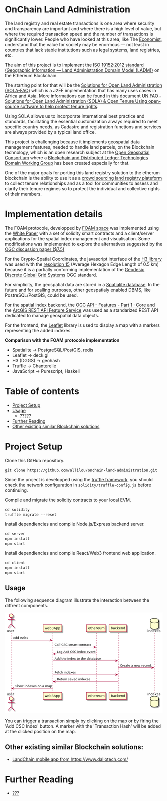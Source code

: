 # OnChain Land Administration
The land registry and real estate transactions is one area where security and transparency are important and where there is a high level of value, but where the required transaction speed and the number of transactions is significantly lower. People who have looked at this area, like The [Economist](https://www.economist.com/leaders/2015/10/31/the-trust-machine), understand that the value for society may be enormous — not least in countries that lack stable institutions such as legal systems, land registries, etc.

The aim of this project is to implement the [ISO 19152:2012 standard (Geographic information — Land Administration Domain Model (LADM))](https://www.iso.org/standard/51206.html) on the Ethereum Blockchain.

The starting point for that will be the [Solutions for Open Land Administration (SOLA-FAO)](https://github.com/SOLA-FAO/) which is a J2EE implementation that has many uses cases in Africa and Asia. More informations can be found in this document [UN FAO - Solutions for Open Land Administration (SOLA) & Open Tenure Using open-source software to help protect tenure rights](http://www.fao.org/3/a-i5480e.pdf).

Using SOLA allows us to incorporate international best practice and standards, facilitating the essential customization always required to meet specific country needs, as Cadastre and registration functions and services are always provided by a typical land office.

This project is challenging because it implements geospatial data management features, needed to handle land parcels, on the Blockchain technology, which is an open research subject at the [Open Geospatial Consortium](http://docs.opengeospatial.org/dp/18-041r1/18-041r1.html) where a [Blockchain and Distributed Ledger Technologies Domain Working Group](https://www.opengeospatial.org/projects/groups/bdltdwg) has been created especially for that.

One of the major goals for porting this land registry solution to the etherum blockchain is the ability to use it as a [crowd sourcing land registry plateform](http://www.fao.org/tenure/voluntary-guidelines/en/) to collect tenure 
relationships and as a tool for communities to 
assess and clarify their tenure regimes so to protect 
the individual and collective rights of their members. 
# Implementation details

The FOAM protocole, developped by [FOAM space](https://foam.space/) was implemented using the [White Paper](https://foam.space/publicAssets/FOAM_Whitepaper.pdf) with a set of solidity smart contracts and a client/server applications for the spatial index management and visualisation. Some modifications was implemented to explore the alternatives suggested by the [OGC discussion paper ($7.5)](http://docs.opengeospatial.org/dp/18-041r1/18-041r1.html)

For the Crypto-Spatial Coordinates, the javascript interface of the [H3 library](https://uber.github.io/h3/) was used with the [resolution 15](https://uber.github.io/h3/#/documentation/core-library/resolution-table) (Average Hexagon Edge Length  of 0.5 km) because it is a partially conforming implementation of the [Geodesic Discrete Global Grid Systems](http://webpages.sou.edu/~sahrk/sqspc/pubs/gdggs03.pdf) OGC standard.

For simplicity, the geospatial data are stored in a [Spatialite database](https://www.gaia-gis.it/fossil/libspatialite). In the future and for scalling purposes, other geospatialy enabled DBMS, like PostreSQL/PostGIS, could be used.

For the spatial index backend, the [OGC API - Features - Part 1 : Core](http://docs.opengeospatial.org/is/17-069r3/17-069r3.pdf) and the [ArcGIS REST API Feature Service](https://developers.arcgis.com/rest/services-reference/feature-feature-service-.htm) was used as a standarized REST API dedicated to manage geospatial data objects. 

For the frontend, the [Leaflet](https://leafletjs.com/) library is used to display a map with a markers representing the added indexes.

**Comparison with the FOAM protocole implementation**
- Spatialite -> PostgreSQL/PostGIS, redis
- Leaflet -> deck.gl
- H3 (DGGS) -> geohash
- Truffle -> Chanterelle
- JavaScript -> Purescript, Haskell

Table of contents
=================
<!--ts-->
   * [Project Setup](#project-setup)
   * [Usage](#Usage)
      * [?????](#constructor)
   * [Further Reading](#further-reading)
   * [Other existing similar Blockchain solutions](#other-existing-similar-blockchain-solutions)
<!--te-->

Project Setup
============

Clone this GitHub repository. 
``` 
git clone https://github.com/allilou/onchain-land-administration.git
```
Since the project is developped using the [truffle framework](https://www.trufflesuite.com/), you should check the network configuration in `solidity/truffle-config.js` before continuing.

Compile and migrate the solidity contracts to your local EVM.
```
cd solidity 
truffle migrate --reset
```

Install dependiencies and compile Node.js/Express backend server.
```
cd server
npm install
npm start
```

Install dependiencies and compile React/Web3 frontend web application.

```
cd client
npm install
npm start
```
## Usage 
The following sequence diagram illustrate the interaction between the diffrent components.

![](./docs/diagrams/exports/sequence-foam/sequence-foam.png)

You can trigger a transaction simply by clicking on the map or by firing the 'Add CSC Index' button. A marker with the 'Transaction Hash' will be added at the clicked position on the map. 

## Other existing similar Blockchain solutions:

 - [LandChain mobile app from ](https://www.youtube.com/watch?v=amdCohmyTp4) https://www.dallotech.com/

Further Reading
============
- [???](https://)

